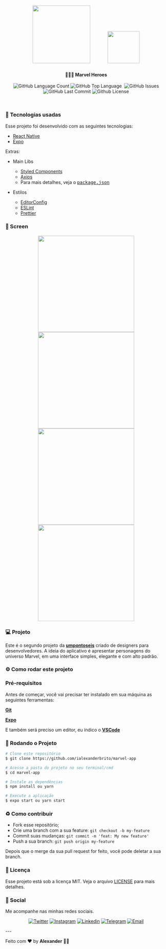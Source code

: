 <h1 align="center">
  <img src=".github/logo.svg" width="180px" />
   ⠀⠀
    <a align="center" href="https://umpontoseis.com/" target="_blank">
      <img  src=".github/umpontoseis.png" width="100px" />
   </a>
</h1>
<h4 align="center">
 <b>👨🏻‍🎤 Marvel Heroes</b>
</h4>
<p align="center">
    <img alt="GitHub Language Count" src="https://img.shields.io/github/languages/count/ialexanderbrito/marvel-app?style=flat-square" />
  <img alt="GitHub Top Language" src="https://img.shields.io/github/languages/top/ialexanderbrito/marvel-app?style=flat-square" />
  <img alt="" src="https://img.shields.io/github/repo-size/ialexanderbrito/marvel-app?style=flat-square" />
  <img alt="GitHub Issues" src="https://img.shields.io/github/issues/ialexanderbrito/marvel-app?style=flat-square" />
  <img alt="GitHub Last Commit" src="https://img.shields.io/github/last-commit/ialexanderbrito/marvel-app?style=flat-square" />
  <img alt="Github License" src="https://img.shields.io/github/license/ialexanderbrito/marvel-app?style=flat-square" />
</p>

<br>

### :rocket: Tecnologias usadas
Esse projeto foi desenvolvido com as seguintes tecnologias:
- [React Native](https://reactnative.dev/)
- [Expo](https://expo.io/)

Extras:

- Main Libs
  - [Styled Components](https://styled-components.com/)
  - [Axios](https://github.com/axios/axios)
  - Para mais detalhes, veja o <kbd>[package.json](./package.json)</kbd>

- Estilos
  - [EditorConfig](https://editorconfig.org/)
  - [ESLint](https://eslint.org/)
  - [Prettier](https://prettier.io/)

### 📱 Screen

<h4 align="center">
<img src=".github/01.png" width="300px" /> <img src=".github/02.png" width="300px" /> 
<img src=".github/03.png" width="300px" /> <img src=".github/04.png" width="300px" /> 
</h4>

### 💻 Projeto

Este é o segundo projeto da <b>[umpontoseis](https://umpontoseis.com/)</b> criado de designers para desenvolvedores. A ideia do aplicativo é apresentar personagens do universo Marvel, em uma interface simples, elegante e com alto padrão. 

### ⚙ Como rodar este projeto

### Pré-requisitos

Antes de começar, você vai precisar ter instalado em sua máquina as seguintes ferramentas:

<b>[Git](https://git-scm.com)</b>

<b>[Expo](https://expo.io)</b>

E também será preciso um editor, eu indico o <b>[VSCode](https://code.visualstudio.com/)</b>

### 🧭 Rodando o Projeto

```bash
# Clone este repositório
$ git clone https://github.com/ialexanderbrito/marvel-app

# Acesse a pasta do projeto no seu terminal/cmd
$ cd marvel-app

# Instale as dependências
$ npm install ou yarn

# Execute a aplicação
$ expo start ou yarn start
```

### :recycle: Como contribuir

- Fork esse repositório;
- Crie uma branch com a sua feature: `git checkout -b my-feature`
- Commit suas mudanças: `git commit -m 'feat: My new feature'`
- Push a sua branch: `git push origin my-feature`

Depois que o merge da sua pull request for feito, você pode deletar a sua branch.

### :memo: Licença

Esse projeto está sob a licença MIT. Veja o arquivo [LICENSE](LICENSE) para mais detalhes.

### 📱 Social

Me acompanhe nas minhas redes sociais.

<p align="center">
  
 <a href="https://twitter.com/ialexanderbrito" target="_blank" > 
     <img alt="Twitter" src="https://img.shields.io/badge/-Twitter-9cf?style=flat-square&logo=Twitter&logoColor=white"></a> 
  
  <a href="https://instagram.com/ialexanderbrito" target="_blank" >
    <img alt="Instagram" src="https://img.shields.io/badge/-Instagram-ff2b8e?style=flat-square&logo=Instagram&logoColor=white"></a> 

  <a href="https://www.linkedin.com/in/ialexanderbrito/" target="_blank" >
    <img alt="Linkedin" src="https://img.shields.io/badge/-Linkedin-blue?style=flat-square&logo=Linkedin&logoColor=white"></a>
    
  <a href="https://t.me/ialexanderbrito" target="_blank" >
    <img alt="Telegram" src="https://img.shields.io/badge/-Telegram-blue?style=flat-square&logo=Telegram&logoColor=white"></a>
  
  <a href="mailto:ialexanderbrito@gmail.com" target="_blank" >
    <img alt="Email" src="https://img.shields.io/badge/-Email-c14438?style=flat-square&logo=Gmail&logoColor=white"></a>
    
</p>
---

Feito com ❤️ by **Alexander** 🤙🏾
